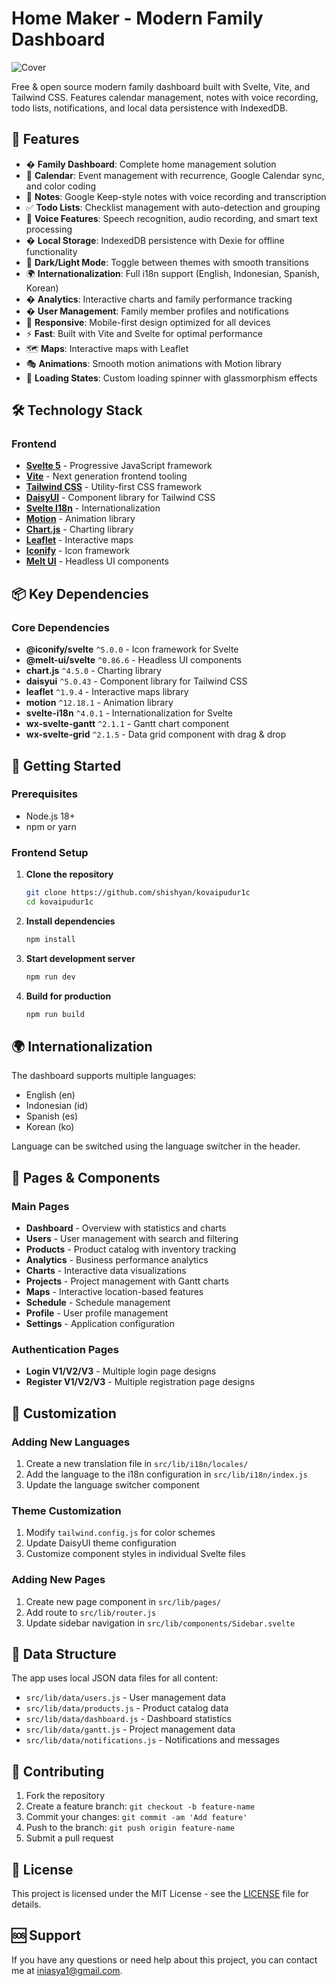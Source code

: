 # Home Maker - Modern Family Dashboard

![Cover](https://raw.githubusercontent.com/shishyan/kovaipudur1c/refs/heads/master/public/Cover.jpg)

Free & open source modern family dashboard built with Svelte, Vite, and Tailwind CSS. Features calendar management, notes with voice recording, todo lists, notifications, and local data persistence with IndexedDB.

## 🚀 Features

- � **Family Dashboard**: Complete home management solution
- 📅 **Calendar**: Event management with recurrence, Google Calendar sync, and color coding
- 📝 **Notes**: Google Keep-style notes with voice recording and transcription
- ✅ **Todo Lists**: Checklist management with auto-detection and grouping
- 🎤 **Voice Features**: Speech recognition, audio recording, and smart text processing
- � **Local Storage**: IndexedDB persistence with Dexie for offline functionality
- 🌙 **Dark/Light Mode**: Toggle between themes with smooth transitions
- 🌍 **Internationalization**: Full i18n support (English, Indonesian, Spanish, Korean)
- � **Analytics**: Interactive charts and family performance tracking
- � **User Management**: Family member profiles and notifications
- 📱 **Responsive**: Mobile-first design optimized for all devices
- ⚡ **Fast**: Built with Vite and Svelte for optimal performance
- 🗺️ **Maps**: Interactive maps with Leaflet
- 🎭 **Animations**: Smooth motion animations with Motion library
- 🎯 **Loading States**: Custom loading spinner with glassmorphism effects

## 🛠️ Technology Stack

### Frontend

- **[Svelte 5](https://svelte.dev/)** - Progressive JavaScript framework
- **[Vite](https://vitejs.dev/)** - Next generation frontend tooling
- **[Tailwind CSS](https://tailwindcss.com/)** - Utility-first CSS framework
- **[DaisyUI](https://daisyui.com/)** - Component library for Tailwind CSS
- **[Svelte I18n](https://github.com/kaisermann/svelte-i18n)** - Internationalization
- **[Motion](https://motion.dev/)** - Animation library
- **[Chart.js](https://www.chartjs.org/)** - Charting library
- **[Leaflet](https://leafletjs.com/)** - Interactive maps
- **[Iconify](https://iconify.design/)** - Icon framework
- **[Melt UI](https://www.melt-ui.com/)** - Headless UI components

## 📦 Key Dependencies

### Core Dependencies

- **@iconify/svelte** `^5.0.0` - Icon framework for Svelte
- **@melt-ui/svelte** `^0.86.6` - Headless UI components
- **chart.js** `^4.5.0` - Charting library
- **daisyui** `^5.0.43` - Component library for Tailwind CSS
- **leaflet** `^1.9.4` - Interactive maps library
- **motion** `^12.18.1` - Animation library
- **svelte-i18n** `^4.0.1` - Internationalization for Svelte
- **wx-svelte-gantt** `^2.1.1` - Gantt chart component
- **wx-svelte-grid** `^2.1.5` - Data grid component with drag & drop

## 🚀 Getting Started

### Prerequisites

- Node.js 18+
- npm or yarn

### Frontend Setup

1. **Clone the repository**

   ```bash
   git clone https://github.com/shishyan/kovaipudur1c
   cd kovaipudur1c
   ```

2. **Install dependencies**

   ```bash
   npm install
   ```

3. **Start development server**

   ```bash
   npm run dev
   ```

4. **Build for production**
   ```bash
   npm run build
   ```

## 🌍 Internationalization

The dashboard supports multiple languages:

- English (en)
- Indonesian (id)
- Spanish (es)
- Korean (ko)

Language can be switched using the language switcher in the header.

## 📱 Pages & Components

### Main Pages

- **Dashboard** - Overview with statistics and charts
- **Users** - User management with search and filtering
- **Products** - Product catalog with inventory tracking
- **Analytics** - Business performance analytics
- **Charts** - Interactive data visualizations
- **Projects** - Project management with Gantt charts
- **Maps** - Interactive location-based features
- **Schedule** - Schedule management
- **Profile** - User profile management
- **Settings** - Application configuration

### Authentication Pages

- **Login V1/V2/V3** - Multiple login page designs
- **Register V1/V2/V3** - Multiple registration page designs

## 🎨 Customization

### Adding New Languages

1. Create a new translation file in `src/lib/i18n/locales/`
2. Add the language to the i18n configuration in `src/lib/i18n/index.js`
3. Update the language switcher component

### Theme Customization

1. Modify `tailwind.config.js` for color schemes
2. Update DaisyUI theme configuration
3. Customize component styles in individual Svelte files

### Adding New Pages

1. Create new page component in `src/lib/pages/`
2. Add route to `src/lib/router.js`
3. Update sidebar navigation in `src/lib/components/Sidebar.svelte`

## 🔧 Data Structure

The app uses local JSON data files for all content:

- `src/lib/data/users.js` - User management data
- `src/lib/data/products.js` - Product catalog data
- `src/lib/data/dashboard.js` - Dashboard statistics
- `src/lib/data/gantt.js` - Project management data
- `src/lib/data/notifications.js` - Notifications and messages

## 🤝 Contributing

1. Fork the repository
2. Create a feature branch: `git checkout -b feature-name`
3. Commit your changes: `git commit -am 'Add feature'`
4. Push to the branch: `git push origin feature-name`
5. Submit a pull request

## 📄 License

This project is licensed under the MIT License - see the [LICENSE](LICENSE) file for details.

## 🆘 Support

If you have any questions or need help about this project, you can contact me at iniasya1@gmail.com.
